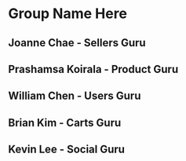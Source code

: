 # Group Name Here

## Joanne Chae - Sellers Guru
## Prashamsa Koirala - Product Guru
## William Chen - Users Guru
## Brian Kim - Carts Guru
## Kevin Lee - Social Guru
